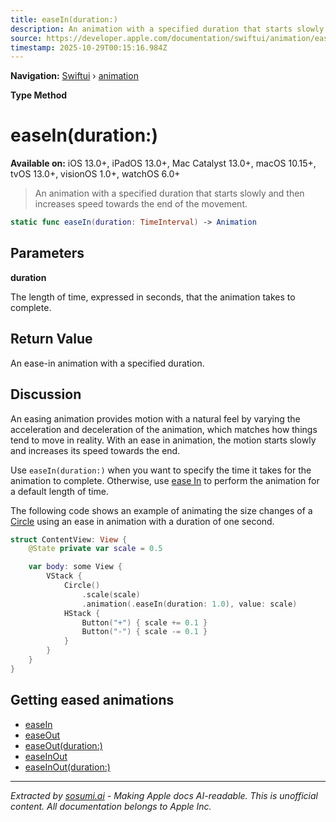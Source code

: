```yaml
---
title: easeIn(duration:)
description: An animation with a specified duration that starts slowly and then increases speed towards the end of the movement.
source: https://developer.apple.com/documentation/swiftui/animation/easein(duration:)
timestamp: 2025-10-29T00:15:16.984Z
---
```


**Navigation:** [Swiftui](/documentation/swiftui) › [animation](/documentation/swiftui/animation)

**Type Method**

# easeIn(duration:)

**Available on:** iOS 13.0+, iPadOS 13.0+, Mac Catalyst 13.0+, macOS 10.15+, tvOS 13.0+, visionOS 1.0+, watchOS 6.0+

> An animation with a specified duration that starts slowly and then increases speed towards the end of the movement.

```swift
static func easeIn(duration: TimeInterval) -> Animation
```

## Parameters

**duration**

The length of time, expressed in seconds, that the animation takes to complete.



## Return Value

An ease-in animation with a specified duration.

## Discussion

An easing animation provides motion with a natural feel by varying the acceleration and deceleration of the animation, which matches how things tend to move in reality. With an ease in animation, the motion starts slowly and increases its speed towards the end.

Use `easeIn(duration:)` when you want to specify the time it takes for the animation to complete. Otherwise, use [ease In](/documentation/swiftui/animation/easein) to perform the animation for a default length of time.

The following code shows an example of animating the size changes of a [Circle](/documentation/swiftui/circle) using an ease in animation with a duration of one second.

```swift
struct ContentView: View {
    @State private var scale = 0.5

    var body: some View {
        VStack {
            Circle()
                .scale(scale)
                .animation(.easeIn(duration: 1.0), value: scale)
            HStack {
                Button("+") { scale += 0.1 }
                Button("-") { scale -= 0.1 }
            }
        }
    }
}
```

## Getting eased animations

- [easeIn](/documentation/swiftui/animation/easein)
- [easeOut](/documentation/swiftui/animation/easeout)
- [easeOut(duration:)](/documentation/swiftui/animation/easeout(duration:))
- [easeInOut](/documentation/swiftui/animation/easeinout)
- [easeInOut(duration:)](/documentation/swiftui/animation/easeinout(duration:))

---

*Extracted by [sosumi.ai](https://sosumi.ai) - Making Apple docs AI-readable.*
*This is unofficial content. All documentation belongs to Apple Inc.*
